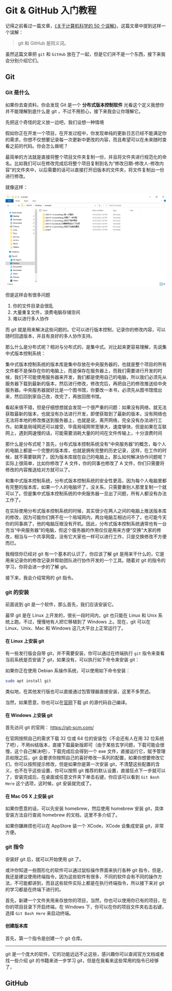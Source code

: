 # Git & GitHub 入门教程

记得之前看过一篇文章，[《关于计算机科学的 50 个误解》](http://www.ruanyifeng.com/blog/2019/11/50-cs-falsehoods.html)，这篇文章中提到这样一个误解：

> git 和 GitHub 是同义词。

虽然这篇文章把 `git` 和 `GitHub` 放在了一起，但是它们并不是一个东西，接下来我会分别介绍它们。

## Git

### Git 是什么

如果你去查资料，你会发现 Git 是一个 **分布式版本控制软件** 光看这个定义我想你并不能理解到底什么是 git ，不过不用担心，接下来我会让你理解它。

先把这个奇怪的定义放一边吧，我们设想一种情境

假如你正在开发一个项目，在开发过程中，你发现单纯的更新日志已经不能满足你的需求，你想不仅想要记录每一次更新中更改的内容，而且希望可以在未来随时查看之前的代码。你会怎么做呢？

最简单的方法就是直接将整个项目文件夹复制一份，并且将文件夹进行规范化的命名。比如我们可以在修改完成后将整个项目复制到名为“修改日期-修改人-修改内容”的文件夹中，以后需要的话可以直接打开旧版本的文件夹，将文件复制出一份进行修改。

就像这样：

![](git_01.png)

但是这样会有很多问题

1. 你的文件目录会很乱
2. 大量重复文件，浪费电脑存储空间
3. 难以进行多人协作

而 git 就是用来解决这些问题的。它可以进行版本控制，记录你的修改内容，可以随时回退版本，并且有良好的多人协作支持。

那么什么是分布式呢？相对与分布式的，是集中式。对比起来更容易理解，先说集中式版本控制系统：

集中式版本控制系统的版本库是集中存放在中央服务器的，也就是整个项目的所有文件都不是保存在你的电脑上，而是保存在服务器上，而我们需要进行开发的时候，我们不可能使用服务器来开发，我们都是使用自己的电脑，所以我们必须先从服务器下载到最新的版本，然后进行修改，修改完后，再把自己的修改推送给中央服务器。中央服务器就好比是一个图书馆，你要改一本书，必须先从图书馆借出来，然后回到家自己改，改完了，再放回图书馆。

看起来很不错，但是仔细想想就会发现一个很严重的问题：如果没有网络，就无法获取最新的版本，也就没有办法进行开发，即使获取到了最新的版本，没有网络也无法将本地的修改推送到服务器上，也就是说，离开网络，完全没有办法进行工作。如果是局域网还可以接受，毕竟局域网带宽够大，速度够快，但是如果在互联网上，遇到网速慢的话，可能需要消耗大量的时间在文件传输上，十分浪费时间

那什么是分布式呢？首先，分布式版本控制系统没有“中央服务器”的概念，每个人的电脑上都是一个完整的版本库，也就是拥有完整的历史记录，这样，在工作的时候，就不需要联网了，因为版本库就在自己的电脑上。那么如何解决协作问题呢？实际上很简单，比如你修改了 A 文件，你的同事也修改了 A 文件，你们只需要将修改的内容推送给对方就可以了。

和集中式版本控制系统，分布式版本控制系统的安全性更高，因为每个人电脑里都有完整的版本库，如果一个人的电脑坏了，没关系，只需要重别人那里复制一个就可以了。但是集中式版本控制系统的中央服务器一旦出了问题，所有人都没有办法工作了。

在实际使用分布式版本控制系统的时候，其实很少在两人之间的电脑上推送版本库的修改，因为可能你们俩不在一个局域网内，两台电脑互相访问不了，也可能今天你的同事病了，他的电脑压根没有开机。因此，分布式版本控制系统通常也有一台充当“中央服务器”的电脑，但这个服务器的作用仅仅是用来方便“交换”大家的修改，相当与一个共享网盘，没有它大家也一样可以进行工作，只是交换修改不方便而已。

我相信你已经对 git 有一个基本的认识了，你应该了解 git 是用来干什么的，它是用来记录你的修改记录并帮助团队进行协作开发的一个工具。随着对 git 的指令的学习，你将会进一步的了解 git。

接下来，我会介绍常用的 git 指令。

### git 的安装

前面说到 git 是一个软件，那么首先，我们应该安装它。

最早 git 是在 Linux 上开发的，很长一段时间内，git 也只能在 Linux 和 Unix 系统上跑。不过，慢慢地有人把它移植到了 Windows 上。现在，git 可以在 Linux、Unix、Mac 和 Windows 这几大平台上正常运行了。

#### 在 Linux 上安装 git

有一些发行版会自带 git，并不需要安装，你可以通过在终端执行 `git` 指令来查看当前系统是否安装了 git，如果没有，可以执行如下命令来安装 git：

如果你正在使用 Debian 系操作系统，可以使用如下命令安装：

```bash
sudo apt install git
```

类似地，在其他发行版也可以直接通过包管理器直接安装，这里不多赘述。

当然，如果愿意，你也可以在[官网](https://git-scm.com/)下载 git 的源代码自己编译。

#### 在 Windows 上安装 git

首先访问 git 的官网： <https://git-scm.com/>

在官网按照自己的需求下载 32 位或 64 位的安装包（不会还有人在用 32 位系统了吧），不用纠结版本，直接下载最新版即可（由于某些玄学问题，下载可能会很慢，这个自己解决吧），下载完成后会得到一个 exe 文件，直接运行它，赋予管理员权限之后，git 会要求你按照自己的喜好修改一系列的配置，如果你想要修改它们，你可以按照提示修改，但是如果你是第一次安装 git，不清楚这些配置的含义，也不在乎这些设置，你可以按照 git 推荐的默认设置，直接狂点下一步就可以了，安装完成后，在桌面或任意文件夹下单击右键，你应该可以看到 `Git Bash Here` 这个选项，这时候，git 安装就完成了。

#### 在 Mac OS X 上安装 git

如果你愿意的话，可以先安装 homebrew，然后使用 homebrew 安装 git，具体安装方法自行查阅 homebrew 的文档，这里不多介绍了。

如果你嫌麻烦也可以在 AppStore 装一个 XCode，XCode 会集成安装 git，非常方便。

### git 指令

安装好 git 后，就可以开始使用 git 了。

或许你知道一些图形化的软件可以通过鼠标操作界面来执行各种 git 指令，但是，我还是建议使用终端指令，因为这些软件有很多，不同的软件会有不同的操作方法，不可能都讲到，而且这些软件实际上都是在执行终端指令，所以接下来对 git 的学习都是在终端下进行的。

首先，新建一个文件夹用来存放你的项目，当然，你也可以使用你已有的项目，在你的项目目录下开启终端，在 Windows 下，你可以在你的项目文件夹右击右键，选择 `Git Bash Here` 来启动终端。

#### 创建版本库

首先，第一个指令是创建一个 git 仓库。

---

git 是一个庞大的软件，它的功能远远不止这些，感兴趣你可以查阅官方文档或者找一些介绍 git 的书籍来进一步学习 git，但是在我看来这些常用的指令已经够了，

## GitHub
